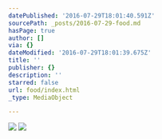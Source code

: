 ```yaml
---
datePublished: '2016-07-29T18:01:40.591Z'
sourcePath: _posts/2016-07-29-food.md
hasPage: true
author: []
via: {}
dateModified: '2016-07-29T18:01:39.675Z'
title: ''
publisher: {}
description: ''
starred: false
url: food/index.html
_type: MediaObject

---
```

![](https://the-grid-user-content.s3-us-west-2.amazonaws.com/4e0a7dac-c2cb-4e6e-850b-75581b1b57ee.jpg)
![](https://the-grid-user-content.s3-us-west-2.amazonaws.com/acfe818a-e0cc-4a00-99a6-82d31bbfee73.png)